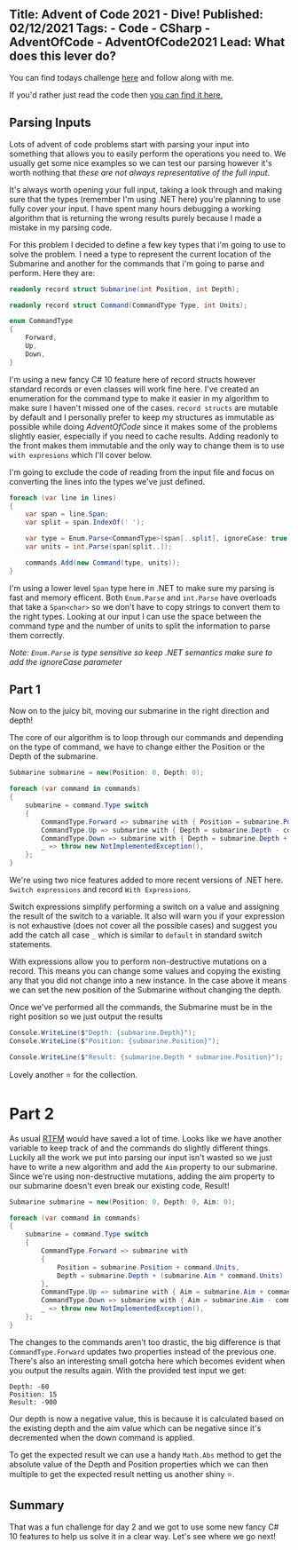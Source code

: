 Title: Advent of Code 2021 - Dive!
Published: 02/12/2021
Tags:
    - Code
    - CSharp
    - AdventOfCode
    - AdventOfCode2021
Lead: What does this lever do?
---

You can find todays challenge [here](https://adventofcode.com/2021/day/2) and follow along with me.

If you'd rather just read the code then [you can find it here.](https://github.com/Romanx/AdventOfCode/blob/main/src/years/2021/day-two/Challenge.cs)

## Parsing Inputs
Lots of advent of code problems start with parsing your input into something that allows you to easily perform the operations you need to.
We usually get some nice examples so we can test our parsing however it's worth nothing that _these are not always representative of the full input_.

It's always worth opening your full input, taking a look through and making sure that the types (remember I'm using .NET here) you're planning to use fully cover your input.
I have spent many hours debugging a working algorithm that is returning the wrong results purely because I made a mistake in my parsing code.

For this problem I decided to define a few key types that i'm going to use to solve the problem.
I need a type to represent the current location of the Submarine and another for the commands that i'm going to parse and perform.
Here they are:
```csharp
readonly record struct Submarine(int Position, int Depth);

readonly record struct Command(CommandType Type, int Units);

enum CommandType
{
    Forward,
    Up,
    Down,
}
```

I'm using a new fancy C# 10 feature here of record structs however standard records or even classes will work fine here.
I've created an enumeration for the command type to make it easier in my algorithm to make sure I haven't missed one of the cases.
`record structs` are mutable by default and I personally prefer to keep my structures as immutable as possible while doing _AdventOfCode_ since it makes some of the problems slightly easier, especially if you need to cache results.
Adding readonly to the front makes them immutable and the only way to change them is to use `with expresions` which I'll cover below.

I'm going to exclude the code of reading from the input file and focus on converting the lines into the types we've just defined.
```csharp
foreach (var line in lines)
{
    var span = line.Span;
    var split = span.IndexOf(' ');

    var type = Enum.Parse<CommandType>(span[..split], ignoreCase: true);
    var units = int.Parse(span[split..]);

    commands.Add(new Command(type, units));
}
```

I'm using a lower level `Span` type here in .NET to make sure my parsing is fast and memory efficent.
Both `Enum.Parse` and `int.Parse` have overloads that take a `Span<char>` so we don't have to copy strings to convert them to the right types.
Looking at our input I can use the space between the command type and the number of units to split the information to parse them correctly.

_Note: `Enum.Parse` is type sensitive so keep .NET semantics make sure to add the ignoreCase parameter_

## Part 1
Now on to the juicy bit, moving our submarine in the right direction and depth!

The core of our algorithm is to loop through our commands and depending on the type of command, we have to change either the Position or the Depth of the submarine.

```csharp
Submarine submarine = new(Position: 0, Depth: 0);

foreach (var command in commands)
{
    submarine = command.Type switch
    {
        CommandType.Forward => submarine with { Position = submarine.Position + command.Units },
        CommandType.Up => submarine with { Depth = submarine.Depth - command.Units },
        CommandType.Down => submarine with { Depth = submarine.Depth + command.Units },
        _ => throw new NotImplementedException(),
    };
}
```

We're using two nice features added to more recent versions of .NET here.
`Switch expressions` and record `With Expressions`.

Switch expressions simplify performing a switch on a value and assigning the result of the switch to a variable.
It also will warn you if your expression is not exhaustive (does not cover all the possible cases) and suggest you add the catch all case `_` which is similar to `default` in standard switch statements.

With expressions allow you to perform non-destructive mutations on a record.
This means you can change some values and copying the existing any that you did not change into a new instance.
In the case above it means we can set the new position of the Submarine without changing the depth.

Once we've performed all the commands, the Submarine must be in the right position so we just output the results
```csharp
Console.WriteLine($"Depth: {submarine.Depth}");
Console.WriteLine($"Position: {submarine.Position}");

Console.WriteLine($"Result: {submarine.Depth * submarine.Position}");
```

Lovely another ⭐ for the collection.

# Part 2
As usual [RTFM](https://en.wikipedia.org/wiki/RTFM) would have saved a lot of time.
Looks like we have another variable to keep track of and the commands do slightly different things.
Luckily all the work we put into parsing our input isn't wasted so we just have to write a new algorithm and add the `Aim` property to our submarine.
Since we're using non-destructive mutations, adding the aim property to our submarine doesn't even break our existing code, Result!

```csharp
Submarine submarine = new(Position: 0, Depth: 0, Aim: 0);

foreach (var command in commands)
{
    submarine = command.Type switch
    {
        CommandType.Forward => submarine with
        {
            Position = submarine.Position + command.Units,
            Depth = submarine.Depth + (submarine.Aim * command.Units)
        },
        CommandType.Up => submarine with { Aim = submarine.Aim + command.Units },
        CommandType.Down => submarine with { Aim = submarine.Aim - command.Units },
        _ => throw new NotImplementedException(),
    };
}
```

The changes to the commands aren't too drastic, the big difference is that `CommandType.Forward` updates two properties instead of the previous one.
There's also an interesting small gotcha here which becomes evident when you output the results again.
With the provided test input we get:
```
Depth: -60
Position: 15
Result: -900
```

Our depth is now a negative value, this is because it is calculated based on the existing depth and the aim value which can be negative since it's decremented when the down command is applied.

To get the expected result we can use a handy `Math.Abs` method to get the absolute value of the Depth and Position properties which we can then multiple to get the expected result netting us another shiny ⭐.

## Summary
That was a fun challenge for day 2 and we got to use some new fancy C# 10 features to help us solve it in a clear way.
Let's see where we go next!